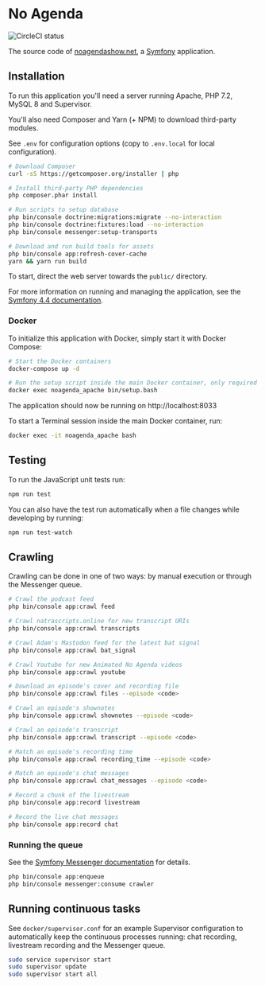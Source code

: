 # No Agenda

<img src="https://circleci.com/gh/codedmonkey/noagenda.svg?style=shield" alt="CircleCI status">

The source code of [noagendashow.net](https://www.noagendashow.net),
a [Symfony](https://symfony.com/) application.

## Installation

To run this application you'll need a server running Apache, PHP 7.2, MySQL 8
and Supervisor.

You'll also need Composer and Yarn (+ NPM) to download third-party modules.

See `.env` for configuration options (copy to `.env.local` for local configuration).

```bash
# Download Composer
curl -sS https://getcomposer.org/installer | php

# Install third-party PHP dependencies
php composer.phar install

# Run scripts to setup database
php bin/console doctrine:migrations:migrate --no-interaction
php bin/console doctrine:fixtures:load --no-interaction
php bin/console messenger:setup-transports

# Download and run build tools for assets
php bin/console app:refresh-cover-cache
yarn && yarn run build
```

To start, direct the web server towards the `public/` directory.

For more information on running and managing the application, see the
[Symfony 4.4 documentation](https://symfony.com/doc/4.4/index.html).

### Docker

To initialize this application with Docker, simply start it with Docker Compose:

```bash
# Start the Docker containers
docker-compose up -d

# Run the setup script inside the main Docker container, only required on first boot
docker exec noagenda_apache bin/setup.bash
```

The application should now be running on http://localhost:8033

To start a Terminal session inside the main Docker container, run:
```bash
docker exec -it noagenda_apache bash
```

## Testing
To run the JavaScript unit tests run:
```bash
npm run test
```

You can also have the test run automatically when a file changes while developing by running:
```bash
npm run test-watch
```

## Crawling

Crawling can be done in one of two ways: by manual execution or through the 
Messenger queue. 

```bash
# Crawl the podcast feed
php bin/console app:crawl feed

# Crawl natrascripts.online for new transcript URIs
php bin/console app:crawl transcripts

# Crawl Adam's Mastodon feed for the latest bat signal
php bin/console app:crawl bat_signal

# Crawl Youtube for new Animated No Agenda videos
php bin/console app:crawl youtube

# Download an episode's cover and recording file
php bin/console app:crawl files --episode <code>

# Crawl an episode's shownotes
php bin/console app:crawl shownotes --episode <code>

# Crawl an episode's transcript
php bin/console app:crawl transcript --episode <code>

# Match an episode's recording time
php bin/console app:crawl recording_time --episode <code>

# Match an episode's chat messages
php bin/console app:crawl chat_messages --episode <code>

# Record a chunk of the livestream
php bin/console app:record livestream

# Record the live chat messages
php bin/console app:record chat
```

### Running the queue

See the [Symfony Messenger documentation](https://symfony.com/doc/4.4/messenger.html)
for details.

```bash
php bin/console app:enqueue
php bin/console messenger:consume crawler
```

## Running continuous tasks
See `docker/supervisor.conf` for an example Supervisor configuration to 
automatically keep the continuous processes running: chat recording, livestream
recording and the Messenger queue.

```bash
sudo service supervisor start
sudo supervisor update
sudo supervisor start all
```
